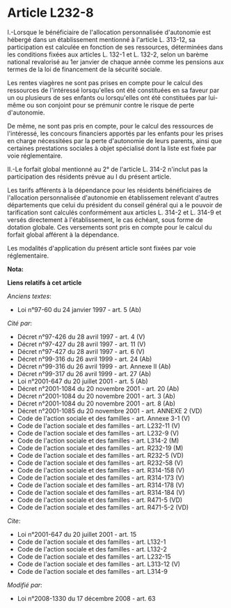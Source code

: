 # Article L232-8

I.-Lorsque le bénéficiaire de l'allocation personnalisée d'autonomie est hébergé dans un établissement mentionné à l'article
L. 313-12, sa participation est calculée en fonction de ses ressources, déterminées dans les conditions fixées aux articles
L. 132-1 et L. 132-2, selon un barème national revalorisé au 1er janvier de chaque année comme les pensions aux termes de la
loi de financement de la sécurité sociale. 

Les rentes viagères ne sont pas prises en compte pour le calcul des ressources de l'intéressé lorsqu'elles ont été
constituées en sa faveur par un ou plusieurs de ses enfants ou lorsqu'elles ont été constituées par lui-même ou son conjoint
pour se prémunir contre le risque de perte d'autonomie. 

De même, ne sont pas pris en compte, pour le calcul des ressources de l'intéressé, les concours financiers apportés par les
enfants pour les prises en charge nécessitées par la perte d'autonomie de leurs parents, ainsi que certaines prestations
sociales à objet spécialisé dont la liste est fixée par voie réglementaire. 

II.-Le forfait global mentionné au 2° de l'article L. 314-2 n'inclut pas la participation des résidents prévue au I du
présent article. 

Les tarifs afférents à la dépendance pour les résidents bénéficiaires de l'allocation personnalisée d'autonomie en
établissement relevant d'autres départements que celui du président du conseil général qui a le pouvoir de tarification sont
calculés conformément aux articles L. 314-2 et L. 314-9 et versés directement à l'établissement, le cas échéant, sous forme
de dotation globale. Ces versements sont pris en compte pour le calcul du forfait global afférent à la dépendance. 

Les modalités d'application du présent article sont fixées par voie réglementaire.

**Nota:**



**Liens relatifs à cet article**

_Anciens textes_:

  - Loi n°97-60 du 24 janvier 1997 - art. 5 (Ab)

_Cité par_:

  - Décret n°97-426 du 28 avril 1997 - art. 4 (V)
  - Décret n°97-427 du 28 avril 1997 - art. 11 (V)
  - Décret n°97-427 du 28 avril 1997 - art. 6 (V)
  - Décret n°99-316 du 26 avril 1999 - art. 24 (Ab)
  - Décret n°99-316 du 26 avril 1999 - art. Annexe II (Ab)
  - Décret n°99-317 du 26 avril 1999 - art. 27 (Ab)
  - Loi n°2001-647 du 20 juillet 2001 - art. 5 (Ab)
  - Décret n°2001-1084 du 20 novembre 2001 - art. 20 (Ab)
  - Décret n°2001-1084 du 20 novembre 2001 - art. 3 (Ab)
  - Décret n°2001-1084 du 20 novembre 2001 - art. 8 (Ab)
  - Décret n°2001-1085 du 20 novembre 2001 - art. ANNEXE 2 (VD)
  - Code de l'action sociale et des familles - art. Annexe 3-1 (V)
  - Code de l'action sociale et des familles - art. L232-11 (V)
  - Code de l'action sociale et des familles - art. L232-9 (V)
  - Code de l'action sociale et des familles - art. L314-2 (M)
  - Code de l'action sociale et des familles - art. R232-19 (M)
  - Code de l'action sociale et des familles - art. R232-5 (VD)
  - Code de l'action sociale et des familles - art. R232-58 (V)
  - Code de l'action sociale et des familles - art. R314-158 (V)
  - Code de l'action sociale et des familles - art. R314-173 (V)
  - Code de l'action sociale et des familles - art. R314-178 (V)
  - Code de l'action sociale et des familles - art. R314-184 (V)
  - Code de l'action sociale et des familles - art. R471-5 (VD)
  - Code de l'action sociale et des familles - art. R471-5-2 (VD)

_Cite_:

  - Loi n°2001-647 du 20 juillet 2001 - art. 15
  - Code de l'action sociale et des familles - art. L132-1
  - Code de l'action sociale et des familles - art. L132-2
  - Code de l'action sociale et des familles - art. L232-15
  - Code de l'action sociale et des familles - art. L313-12 (V)
  - Code de l'action sociale et des familles - art. L314-9

_Modifié par_:

  - Loi n°2008-1330 du 17 décembre 2008 - art. 63
